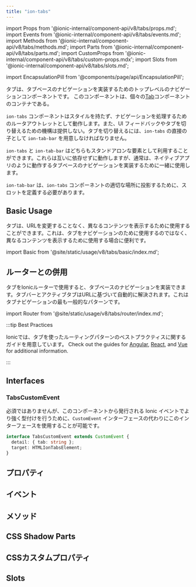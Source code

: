 ```yaml
---
title: "ion-tabs"
---
```

import Props from '@ionic-internal/component-api/v8/tabs/props.md';
import Events from '@ionic-internal/component-api/v8/tabs/events.md';
import Methods from '@ionic-internal/component-api/v8/tabs/methods.md';
import Parts from '@ionic-internal/component-api/v8/tabs/parts.md';
import CustomProps from '@ionic-internal/component-api/v8/tabs/custom-props.mdx';
import Slots from '@ionic-internal/component-api/v8/tabs/slots.md';

<head>
  <title>ion-tabs: Tab-Based Component for App Top-Level Navigation</title>
  <meta name="description" content="Tabsは、タブベースのナビゲーションを実装するためのトップレベルのコンポーネントです。イオンタブはスタイリングを持たず、ネイティブアプリのように動作するナビゲーションのルーター出口として機能します。" />
</head>

import EncapsulationPill from '@components/page/api/EncapsulationPill';

<EncapsulationPill type="shadow" />

タブは、タブベースのナビゲーションを実装するためのトップレベルのナビゲーションコンポーネントです。
このコンポーネントは、個々の[Tab](tab.md)コンポーネントのコンテナである。

`ion-tabs` コンポーネントはスタイルを持たず、ナビゲーションを処理するためのルータアウトレットとして動作します。また、UI フィードバックやタブを切り替えるための機構は提供しない。タブを切り替えるには、`ion-tabs` の直接の子として `ion-tab-bar` を用意しなければなりません。

`ion-tabs` と `ion-tab-bar` はどちらもスタンドアロンな要素として利用することができます。これらは互いに依存せずに動作しますが、通常は、ネイティブアプリのように動作するタブベースのナビゲーションを実装するために一緒に使用します。

`ion-tab-bar` は、`ion-tabs` コンポーネントの適切な場所に投影するために、スロットを定義する必要があります。

## Basic Usage

タブは、URLを変更することなく、異なるコンテンツを表示するために使用することができます。これは、タブをナビゲーションのために使用するのではなく、異なるコンテンツを表示するために使用する場合に便利です。

import Basic from '@site/static/usage/v8/tabs/basic/index.md';

<Basic />

## ルーターとの併用

タブをIonicルーターで使用すると、タブベースのナビゲーションを実装できます。タブバーとアクティブタブはURLに基づいて自動的に解決されます。これはタブナビゲーションの最も一般的なパターンです。

import Router from '@site/static/usage/v8/tabs/router/index.md';

<Router />

:::tip Best Practices

Ionicでは、タブを使ったルーティングパターンのベストプラクティスに関するガイドを用意しています。 Check out the guides for [Angular](/angular/navigation#working-with-tabs), [React](/react/navigation#working-with-tabs), and [Vue](/vue/navigation#working-with-tabs) for additional information.

:::


## Interfaces

### TabsCustomEvent

必須ではありませんが、このコンポーネントから発行される Ionic イベントでより強く型付けを行うために、`CustomEvent` インターフェースの代わりにこのインターフェースを使用することが可能です。

```typescript
interface TabsCustomEvent extends CustomEvent {
  detail: { tab: string };
  target: HTMLIonTabsElement;
}
```

## プロパティ
<Props />

## イベント
<Events />

## メソッド
<Methods />

## CSS Shadow Parts
<Parts />

## CSSカスタムプロパティ
<CustomProps />

## Slots
<Slots />
